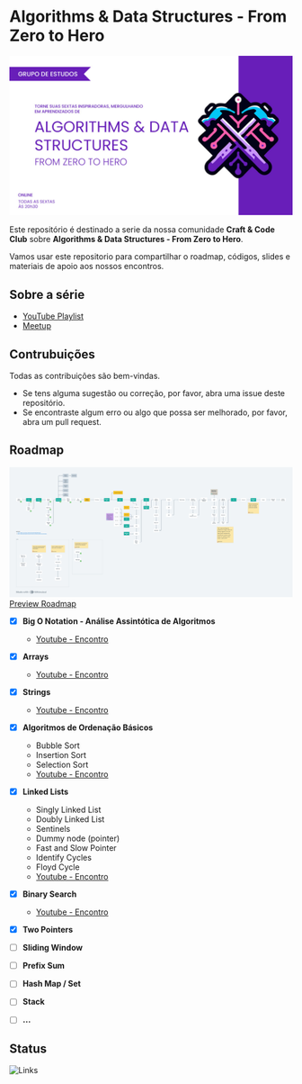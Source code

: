 # Algorithms &amp; Data Structures - From Zero to Hero

![Algorithms &amp; Data Structures - From Zero to Hero](./media/algorithms_data_structures.jpg)


Este repositório é destinado a serie da nossa comunidade **Craft & Code Club** sobre **Algorithms &amp; Data Structures - From Zero to Hero**.

Vamos usar este repositorio para compartilhar o roadmap, códigos, slides e materiais de apoio aos nossos encontros.


## Sobre a série

- [YouTube Playlist](https://www.youtube.com/watch?v=MtLv9Rwb55Q&list=PLl10TyPY67Jgbh4QdRlRKr-7PjB9i5hWg)
- [Meetup](https://www.meetup.com/craft-code-club/events/)


## Contrubuições

Todas as contribuições são bem-vindas.

* Se tens alguma sugestão ou correção, por favor, abra uma issue deste repositório.
* Se encontraste algum erro ou algo que possa ser melhorado, por favor, abra um pull request.


## Roadmap

![Roadmap](./media/roadmap.png)
[Preview Roadmap](https://whimsical.com/roadmap-BVA8gnSNM2D296qmrjwvY4)


- [x] **Big O Notation - Análise Assintótica de Algoritmos**
  - [Youtube - Encontro](https://www.youtube.com/watch?v=MtLv9Rwb55Q)
- [x] **Arrays**
  - [Youtube - Encontro](https://www.youtube.com/watch?v=c95xvXCU34A)
- [x] **Strings**
  - [Youtube - Encontro](https://www.youtube.com/watch?v=B9CCEwjoXBk)
- [x] **Algoritmos de Ordenação Básicos**
  - Bubble Sort
  - Insertion Sort
  - Selection Sort
  - [Youtube - Encontro](https://www.youtube.com/watch?v=GxhxsbbzaTI)
- [X] **Linked Lists**
  - Singly Linked List
  - Doubly Linked List
  - Sentinels
  - Dummy node (pointer)
  - Fast and Slow Pointer
  - Identify Cycles
  - Floyd Cycle
  - [Youtube - Encontro](https://www.youtube.com/watch?v=j0E5hJZ__EA)
- [x] **Binary Search**
  - [Youtube - Encontro](https://www.youtube.com/watch?v=62ZGcXDpbys)
- [x] **Two Pointers**
- [ ] **Sliding Window**
- [ ] **Prefix Sum**
- [ ] **Hash Map / Set**
- [ ] **Stack**
- [ ] **...**


## Status

![Links](https://github.com/craft-code-club/algorithms-data-structures-from-zero-to-hero/actions/workflows/markdown-link-check.yml/badge.svg)
